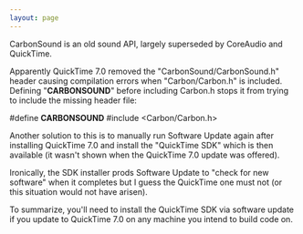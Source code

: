 ```yaml
---
layout: page
---
```




CarbonSound is an old sound API, largely superseded by CoreAudio and QuickTime.

Apparently QuickTime 7.0 removed the "CarbonSound/CarbonSound.h" header causing compilation errors when "Carbon/Carbon.h" is included.  Defining "__CARBONSOUND__" before including Carbon.h stops it from trying to include the missing header file:

    
  #define __CARBONSOUND__
  #include <Carbon/Carbon.h>


Another solution to this is to manually run Software Update again after installing QuickTime 7.0 and install the "QuickTime SDK" which is then available (it wasn't shown when the QuickTime 7.0 update was offered).

Ironically, the SDK installer prods Software Update to "check for new software" when it completes but I guess the QuickTime one must not (or this situation would not have arisen).

To summarize, you'll need to install the QuickTime SDK via software update if you update to QuickTime 7.0 on any machine you intend to build code on.
